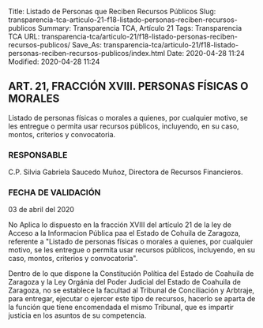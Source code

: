 Title: Listado de Personas que Reciben Recursos Públicos
Slug: transparencia-tca-articulo-21-f18-listado-personas-reciben-recursos-publicos
Summary: Transparencia TCA, Artículo 21
Tags: Transparencia TCA
URL: transparencia-tca/articulo-21/f18-listado-personas-reciben-recursos-publicos/
Save_As: transparencia-tca/articulo-21/f18-listado-personas-reciben-recursos-publicos/index.html
Date: 2020-04-28 11:24
Modified: 2020-04-28 11:24


## ART. 21, FRACCIÓN XVIII. PERSONAS FÍSICAS O MORALES

Listado de personas físicas o morales a quienes, por cualquier motivo, se les entregue o permita usar recursos públicos, incluyendo, en su caso, montos, criterios y convocatoria.


### RESPONSABLE

C.P. Silvia Gabriela Saucedo Muñoz, Directora de Recursos Financieros.


### FECHA DE VALIDACIÓN

03 de abril del 2020


No Aplica lo dispuesto en la fracción XVIII del artículo 21 de la ley de Acceso a la Informacion Pública paa el Estado de Cohuila de Zaragoza, referente a "Listado de personas físicas o morales a quienes, por cualquier motivo, se les entregue o permita usar recursos públicos, incluyendo, en su caso, montos, criterios y convocatoria".

Dentro de lo que dispone la Constitución Política del Estado de Coahuila de Zaragoza y la Ley Orgánia del Poder Judicial del Estado de Coahuila de Zaragoza, no se establece la facultad al Tribunal de Conciliación y Arbtraje, para entregar, ejecutar o ejercer este tipo de recursos, hacerlo se aparta de la función que tiene encomendada el mismo Tribunal, que es impartir justicia en los asuntos de su competencia.



